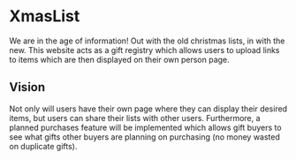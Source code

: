 # XmasList

We are in the age of information! Out with the old christmas lists, in with the new. This website acts as a gift registry which allows users to upload links to items which are then displayed on their own person page.

## Vision

Not only will users have their own page where they can display their desired items, but users can share their lists with other users. Furthermore, a planned purchases feature will be implemented which allows gift buyers to see what gifts other buyers are planning on purchasing (no money wasted on duplicate gifts).

